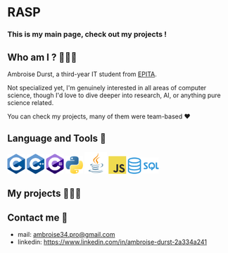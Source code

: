 # RASP
### This is my main page, check out my projects !

## Who am I ? 🤷🏻‍♂️

Ambroise Durst, a third-year IT student from [EPITA](https://www.epita.fr).

Not specialized yet, I'm genuinely interested in all areas of computer science, though I'd love to dive deeper into research, AI, or anything pure science related.

You can check my projects, many of them were team-based ❤️

## Language and Tools 👾
<img src="images/logos/c.png" alt="cpp" width="40"/> <img src="images/logos/cpp.png" alt="cpp" width="40"/> <img src="images/logos/cs.png" alt="cpp" width="40"/> <img src="images/logos/python.png" alt="cpp" width="40"/> <img src="images/logos/java.png" alt="cpp" width="50"/> <img src="images/logos/Javascript.png" alt="cpp" width="40"/> <img src="images/logos/sql.png" alt="cpp" width="70"/>


## My projects 🧑🏻‍💻

## Contact me 📱

 - mail: ambroise34.pro@gmail.com
 - linkedin: https://www.linkedin.com/in/ambroise-durst-2a334a241
